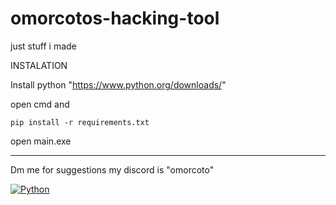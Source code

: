 # omorcotos-hacking-tool
just stuff i made 

INSTALATION

Install python "https://www.python.org/downloads/"

open cmd and 

`pip install -r requirements.txt`

open main.exe

----------------------------------------------------------------

Dm me for suggestions my discord is "omorcoto"


[![Python](https://img.shields.io/badge/language-language_name-blue.svg)](https://www.python.org/)

